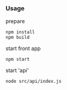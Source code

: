 ### Usage

prepare
```
npm install
npm build
```

start front app
```
npm start
```

start 'api'
```
node src/api/index.js 
```
